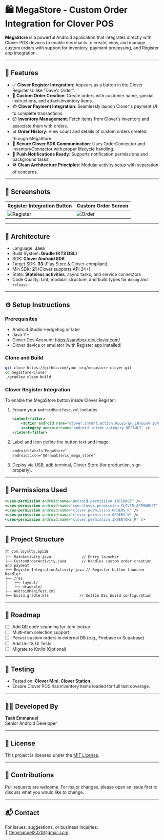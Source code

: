 # 🛍️ MegaStore - Custom Order Integration for Clover POS

**MegaStore** is a powerful Android application that integrates directly with Clover POS devices to enable merchants to create, view, and manage custom orders with support for inventory, payment processing, and Register app integration.

---

## 📱 Features

- ✅ **Clover Register Integration**: Appears as a button in the Clover Register UI like "Dave's Order".
- 🛒 **Custom Order Creation**: Create orders with customer name, special instructions, and attach inventory items.
- 💳 **Clover Payment Integration**: Seamlessly launch Clover's payment UI to complete transactions.
- 📦 **Inventory Management**: Fetch items from Clover’s inventory and associate them with orders.
- 📊 **Order History**: View count and details of custom orders created through MegaStore.
- 🔐 **Secure Clover SDK Communication**: Uses OrderConnector and InventoryConnector with proper lifecycle handling.
- 🔔 **Push Notifications Ready**: Supports notification permissions and background tasks.
- 🛠️ **Clean Architecture Principles**: Modular activity setup with separation of concerns.

---

## 📸 Screenshots

| Register Integration Button | Custom Order Screen |
|----------------------------|---------------------|
| ![Register](./screenshots/register_button.png) | ![Order](./screenshots/custom_order.png) |

---

## 🧠 Architecture

- Language: **Java**
- Build System: **Gradle (KTS DSL)**
- SDK: **Clover Android SDK**
- Target SDK: **33** (Play Store & Clover-compliant)
- Min SDK: **21** (Clover supports API 24+)
- State: **Stateless activities**, async tasks, and service connectors
- Code Quality: Lint, modular structure, and build types for `debug` and `release`

---

## ⚙️ Setup Instructions

### Prerequisites

- Android Studio Hedgehog or later
- Java 11+
- Clover Dev Account: https://sandbox.dev.clover.com/
- Clover device or emulator (with Register app installed)

### Clone and Build

```bash
git clone https://github.com/your-org/megastore-clover.git
cd megastore-clover
./gradlew clean build
```

### Clover Register Integration

To enable the MegaStore button inside Clover Register:

1. Ensure your `AndroidManifest.xml` includes:
    ```xml
    <intent-filter>
        <action android:name="clover.intent.action.REGISTER_INTEGRATION" />
        <category android:name="android.intent.category.DEFAULT" />
    </intent-filter>
    ```

2. Label and icon define the button text and image:
    ```xml
    android:label="MegaStore"
    android:icon="@drawable/ic_mega_store"
    ```

3. Deploy via USB, adb terminal, Clover Store (for production, sign properly).

---

## 🔐 Permissions Used

```xml
<uses-permission android:name="android.permission.INTERNET" />
<uses-permission android:name="com.clover.permission.CLOVER_APPMARKET" />
<uses-permission android:name="clover.permission.ORDERS_R" />
<uses-permission android:name="clover.permission.ORDERS_W" />
<uses-permission android:name="clover.permission.INVENTORY_R" />
```

---

## 📁 Project Structure

```
📦 com.loyalty.api18
├── MainActivity.java              // Entry launcher
├── CustomOrderActivity.java       // Handles custom order creation and payment
├── RegisterIntegrationActivity.java // Register button launcher handler
├── /res
│   ├── layout/
│   └── drawable/
├── AndroidManifest.xml
├── build.gradle.kts              // Kotlin DSL build configuration
```

---

## 🚀 Roadmap

- [ ] Add QR code scanning for item lookup
- [ ] Multi-item selection support
- [ ] Persist custom orders in external DB (e.g., Firebase or Supabase)
- [ ] Add Unit & UI Tests
- [ ] Migrate to Kotlin (Optional)

---

## 🧪 Testing

- Tested on: **Clover Mini**, **Clover Station**
- Ensure Clover POS has inventory items loaded for full test coverage.

---

## 🧑‍💻 Developed By

**Taah Emmanuel**  
Senior Android Developer  

---

## 📄 License

This project is licensed under the [MIT License](LICENSE).

---

## 🤝 Contributions

Pull requests are welcome. For major changes, please open an issue first to discuss what you would like to change.

---

## 📬 Contact

For issues, suggestions, or business inquiries:  
📧 ttemmanuel2020@gmail.com
